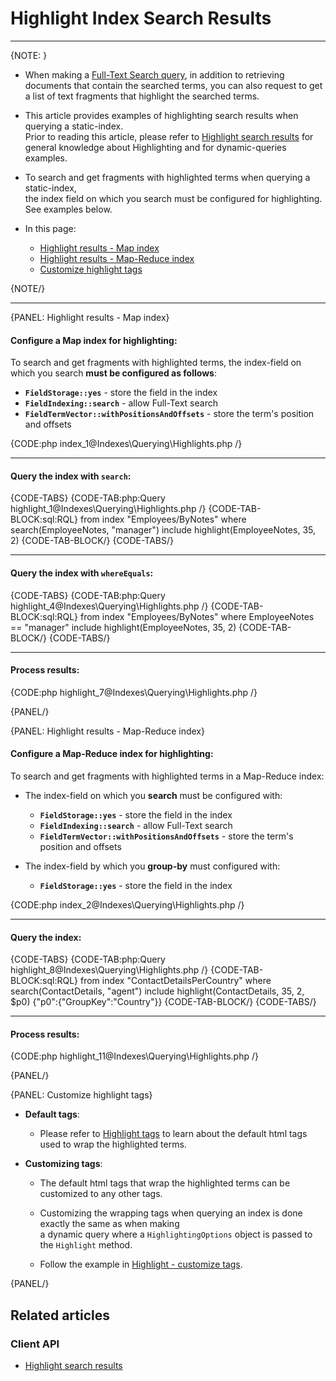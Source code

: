 # Highlight Index Search Results
---

{NOTE: }

* When making a [Full-Text Search query](../../indexes/querying/searching), 
  in addition to retrieving documents that contain the searched terms, you can 
  also request to get a list of text fragments that highlight the searched terms.  

* This article provides examples of highlighting search results when querying a static-index.  
  Prior to reading this article, please refer to [Highlight search results](../../client-api/session/querying/text-search/highlight-query-results) 
  for general knowledge about Highlighting and for dynamic-queries examples.

* To search and get fragments with highlighted terms when querying a static-index,  
  the index field on which you search must be configured for highlighting. See examples below.  

* In this page:
  * [Highlight results - Map index](../../indexes/querying/highlighting#highlight-results---map-index)
  * [Highlight results - Map-Reduce index](../../indexes/querying/highlighting#highlight-results---map-reduce-index)
  * [Customize highlight tags](../../indexes/querying/highlighting#customize-highlight-tags)

{NOTE/}

---

{PANEL: Highlight results - Map index}

#### Configure a Map index for highlighting:

To search and get fragments with highlighted terms, 
the index-field on which you search **must be configured as follows**:  

* **`FieldStorage::yes`** - store the field in the index  
* **`FieldIndexing::search`** - allow Full-Text search  
* **`FieldTermVector::withPositionsAndOffsets`** - store the term's position and offsets

{CODE:php index_1@Indexes\Querying\Highlights.php /}

---

#### Query the index with `search`:

{CODE-TABS}
{CODE-TAB:php:Query highlight_1@Indexes\Querying\Highlights.php /}
{CODE-TAB-BLOCK:sql:RQL}
from index "Employees/ByNotes"
where search(EmployeeNotes, "manager")
include highlight(EmployeeNotes, 35, 2)
{CODE-TAB-BLOCK/}
{CODE-TABS/}

---

#### Query the index with `whereEquals`:

{CODE-TABS}
{CODE-TAB:php:Query highlight_4@Indexes\Querying\Highlights.php /}
{CODE-TAB-BLOCK:sql:RQL}
from index "Employees/ByNotes"
where EmployeeNotes == "manager"
include highlight(EmployeeNotes, 35, 2)
{CODE-TAB-BLOCK/}
{CODE-TABS/}

---

#### Process results:

{CODE:php highlight_7@Indexes\Querying\Highlights.php /}

{PANEL/}

{PANEL: Highlight results - Map-Reduce index}

#### Configure a Map-Reduce index for highlighting:

To search and get fragments with highlighted terms in a Map-Reduce index:

* The index-field on which you **search** must be configured with:
   * **`FieldStorage::yes`** - store the field in the index
   * **`FieldIndexing::search`** - allow Full-Text search
   * **`FieldTermVector::withPositionsAndOffsets`** - store the term's position and offsets

* The index-field by which you **group-by** must configured with:
   * **`FieldStorage::yes`** - store the field in the index

{CODE:php index_2@Indexes\Querying\Highlights.php /}

---

#### Query the index:

{CODE-TABS}
{CODE-TAB:php:Query highlight_8@Indexes\Querying\Highlights.php /}
{CODE-TAB-BLOCK:sql:RQL}
from index "ContactDetailsPerCountry"
where search(ContactDetails, "agent")
include highlight(ContactDetails, 35, 2, $p0)
{"p0":{"GroupKey":"Country"}}
{CODE-TAB-BLOCK/}
{CODE-TABS/}

---

#### Process results:

{CODE:php highlight_11@Indexes\Querying\Highlights.php /}

{PANEL/}

{PANEL: Customize highlight tags}

* **Default tags**:  

  * Please refer to [Highlight tags](../../client-api/session/querying/text-search/highlight-query-results#highlight-tags) to learn about the default html tags used to wrap the highlighted terms.

* **Customizing tags**:  

  * The default html tags that wrap the highlighted terms can be customized to any other tags.  
  
  * Customizing the wrapping tags when querying an index is done exactly the same as when making  
    a dynamic query where a `HighlightingOptions` object is passed to the `Highlight` method.
  
  * Follow the example in [Highlight - customize tags](../../client-api/session/querying/text-search/highlight-query-results#highlight---customize-tags).

{PANEL/}

## Related articles

### Client API

- [Highlight search results](../../client-api/session/querying/text-search/highlight-query-results)
